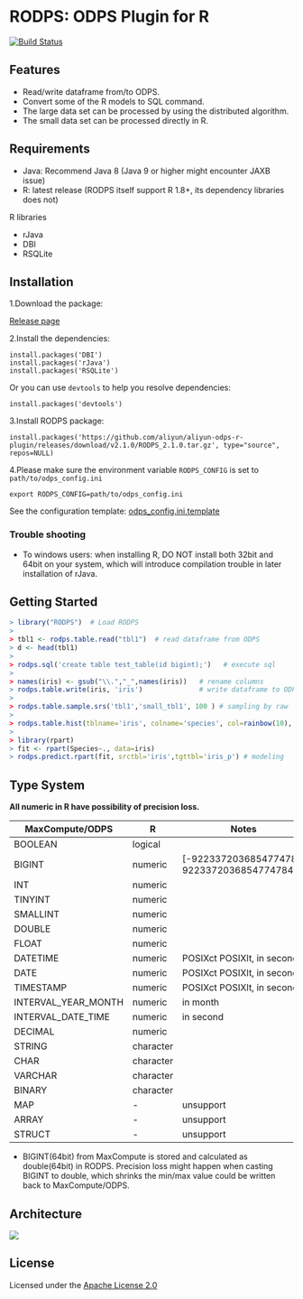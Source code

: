 # RODPS: ODPS Plugin for R

[![Build Status](https://travis-ci.org/aliyun/aliyun-odps-r-plugin.svg?branch=master)](https://travis-ci.org/aliyun/aliyun-odps-r-plugin)


## Features

- Read/write dataframe from/to ODPS.
- Convert some of the R models to SQL command.
- The large data set can be processed by using the distributed algorithm.
- The small data set can be processed directly in R.

## Requirements

- Java: Recommend Java 8 (Java 9 or higher might encounter JAXB issue)
- R: latest release (RODPS itself support R 1.8+, its dependency libraries does not)

R libraries

- rJava
- DBI
- RSQLite

## Installation

1.Download the package:

[Release page](https://github.com/aliyun/aliyun-odps-r-plugin/releases)

2.Install the dependencies:

```
install.packages('DBI')
install.packages('rJava')
install.packages('RSQLite')
```
Or you can use `devtools` to help you resolve dependencies:

```
install.packages('devtools')
```

3.Install RODPS package:

```
install.packages('https://github.com/aliyun/aliyun-odps-r-plugin/releases/download/v2.1.0/RODPS_2.1.0.tar.gz', type="source", repos=NULL)
```

4.Please make sure the environment variable `RODPS_CONFIG` is set to `path/to/odps_config.ini`


```
export RODPS_CONFIG=path/to/odps_config.ini
```

See the configuration template: [odps_config.ini.template](https://github.com/aliyun/aliyun-odps-r-plugin/blob/master/odps_config.ini.template)

### Trouble shooting

- To windows users: when installing R, DO NOT install both 32bit and 64bit on your system, which will introduce compilation trouble in later installation of rJava.

## Getting Started

```R
> library("RODPS")  # Load RODPS
>
> tbl1 <- rodps.table.read("tbl1")  # read dataframe from ODPS
> d <- head(tbl1)
>
> rodps.sql('create table test_table(id bigint);')   # execute sql
>
> names(iris) <- gsub("\\.","_",names(iris))   # rename columns
> rodps.table.write(iris, 'iris')              # write dataframe to ODPS
>
> rodps.table.sample.srs('tbl1','small_tbl1', 100 ) # sampling by raw
>
> rodps.table.hist(tblname='iris', colname='species', col=rainbow(10), freq=F) # create a histogram
>
> library(rpart)
> fit <- rpart(Species~., data=iris)
> rodps.predict.rpart(fit, srctbl='iris',tgttbl='iris_p') # modeling
```

## Type System

**All numeric in R have possibility of precision loss.**

| MaxCompute/ODPS | R | Notes |
|-----------------|---|-------|
| BOOLEAN | logical | |
| BIGINT | numeric | \[-9223372036854774784, 9223372036854774784\] * |
| INT | numeric | |
| TINYINT | numeric | |
| SMALLINT | numeric | |
| DOUBLE | numeric | |
| FLOAT | numeric | |
| DATETIME | numeric | POSIXct POSIXlt, in second |
| DATE | numeric | POSIXct POSIXlt, in second |
| TIMESTAMP | numeric | POSIXct POSIXlt, in second |
| INTERVAL_YEAR_MONTH | numeric | in month |
| INTERVAL_DATE_TIME | numeric | in second |
| DECIMAL | numeric | |
| STRING | character | |
| CHAR | character | |
| VARCHAR | character | |
| BINARY | character | |
| MAP | - | unsupport |
| ARRAY | - | unsupport |
| STRUCT | - | unsupport |

* BIGINT(64bit) from MaxCompute is stored and calculated as double(64bit) in RODPS. Precision loss might happen when casting BIGINT to double, which shrinks the min/max value could be written back to MaxCompute/ODPS.

## Architecture

[![](mindmap-thumb.png)](mindmap.pdf)

## License

Licensed under the [Apache License 2.0](https://www.apache.org/licenses/LICENSE-2.0.html)
